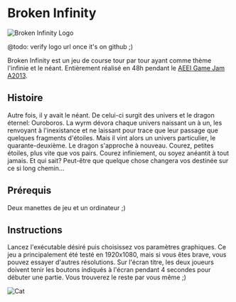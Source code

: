 # Broken Infinity
![Broken Infinity Logo](http://raw.github.com/unicroft/broken-infinity/master/logo.png)

@todo: verify logo url once it's on github ;)

Broken Infinity est un jeu de course tour par tour ayant comme thème l'infinie et le néant. Entièrement réalisé en 48h pendant le [AEEI Game Jam A2013](http://www.jam.aeei.ca/). 

## Histoire

Autre fois, il y avait le néant. De celui-ci surgit des univers et le dragon éternel: Ouroboros. La wyrm dévora chaque univers naissant un à un, les renvoyant à l'inexistance 
et ne laissant pour trace que leur passage que quelques fragments d'étoiles. Mais il vint alors un univers particulier, le quarante-deuxième. Le dragon s'approche à nouveau. Courez, 
petites étoiles, plus vite que vos pairs. Courez infiniement, ou soyez anéantit à tout jamais. Et qui sait? Peut-être que quelque chose changera vos destinée sur ce si long chemin...

## Prérequis

Deux manettes de jeu et un ordinateur ;)

## Instructions

Lancez l'exécutable désiré puis choisissez vos paramètres graphiques. Ce jeu a principalement été testé en 1920x1080, mais si vous êtes brave, vous pouvez essayer d'autres résolutions. Sur l'écran titre, les deux joueurs doivent tenir les boutons indiqués à l'écran pendant 4 secondes pour débuter une partie. Vous trouverez le reste par vous même ;)

![Cat](http://i.imgur.com/U8qVmSz.gif)